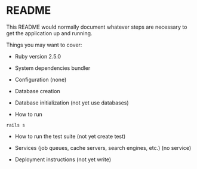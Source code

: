 # README

This README would normally document whatever steps are necessary to get the
application up and running.

Things you may want to cover:

* Ruby version
2.5.0

* System dependencies
bundler

* Configuration
(none)

* Database creation
* Database initialization
(not yet use databases)

* How to run
```
rails s
```

* How to run the test suite
(not yet create test)

* Services (job queues, cache servers, search engines, etc.)
(no service)

* Deployment instructions
(not yet write)

